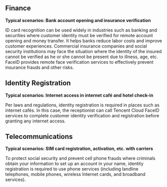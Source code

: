 ## Finance
**Typical scenarios: Bank account opening and insurance verification**

ID card recognition can be used widely in industries such as banking and securities where customer identity must be verified for remote account opening and money transfer. It helps banks reduce labor costs and improve customer experiences.
Commercial insurance companies and social security institutions may face the situation where the identity of the insured cannot be verified as he or she cannot be present due to illness, age, etc. FaceID provides remote face verification services to effectively prevent insurance frauds and other risks.

## Identity Registration
**Typical scenarios: Internet access in internet café and hotel check-in**

Per laws and regulations, identity registration is required in places such as internet cafés. In this case, the receptionist can call Tencent Cloud FaceID services to complete customer identity verification and registration before granting any internet access.

## Telecommunications
**Typical scenarios: SIM card registration, activation, etc. with carriers**

To protect social security and prevent cell phone frauds where criminals obtain your information to set up an account in your name, identity registration is required to use phone services (including landline telephones, mobile phones, wireless Internet cards, and broadband services).


